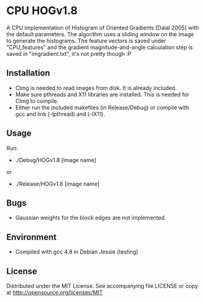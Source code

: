 # CPU HOGv1.8

A CPU implementation of Histogram of Oriented Gradients [Dalal 2005] with the default parameters. The algorithm uses a sliding window on the image to generate the histograms. The feature vectors is saved under "CPU_features" and the gradient magnitude-and-angle calculation step is saved in "imgradient.txt", it's not pretty though :P

## Installation
* CImg is needed to read images from disk. It is already included.
* Make sure pthreads and X11 libraries are installed. This is needed for CImg to compile.
* Either run the included makefiles (in Release/Debug) or compile with gcc and link (-lpthread) and (-lX11).

## Usage
Run:
* ./Debug/HOGv1.8 [image name]

 or
* ./Release/HOGv1.8 [image name]

## Bugs
* Gaussian weights for the block edges are not implemented.

## Environment
* Compiled with gcc 4.8 in Debian Jessie (testing)

## License

Distributed under the MIT License.
See accompanying file LICENSE or copy at
http://opensource.org/licenses/MIT

